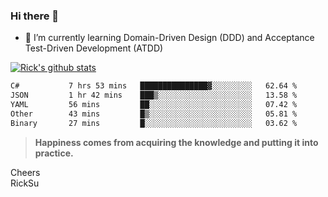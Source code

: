 ### Hi there 👋

<!--
**ricksu978/ricksu978** is a ✨ _special_ ✨ repository because its `README.md` (this file) appears on your GitHub profile.

Here are some ideas to get you started:

- 🔭 I’m currently working on ...
-->
- 🌱 I’m currently learning Domain-Driven Design (DDD) and Acceptance Test-Driven Development (ATDD)
<!--
- 👯 I’m looking to collaborate on ...
- 🤔 I’m looking for help with ...
- 💬 Ask me about ...
- 📫 How to reach me: ...
- 😄 Pronouns: ...
- ⚡ Fun fact: ...
-->
[![Rick's github stats](https://github-readme-stats.vercel.app/api?username=ricksu978&theme=dark)](https://github.com/ricksu978/ricksu978)

<!--START_SECTION:waka-->

```txt
C#           7 hrs 53 mins   ███████████████▓░░░░░░░░░   62.64 %
JSON         1 hr 42 mins    ███▒░░░░░░░░░░░░░░░░░░░░░   13.58 %
YAML         56 mins         ██░░░░░░░░░░░░░░░░░░░░░░░   07.42 %
Other        43 mins         █▒░░░░░░░░░░░░░░░░░░░░░░░   05.81 %
Binary       27 mins         █░░░░░░░░░░░░░░░░░░░░░░░░   03.62 %
```

<!--END_SECTION:waka-->

> **Happiness comes from acquiring the knowledge and putting it into practice.**

Cheers  
RickSu 
